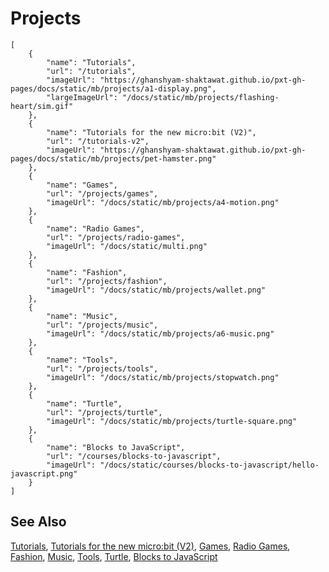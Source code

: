 # Projects

```codecard
[
    {
        "name": "Tutorials",
        "url": "/tutorials",
        "imageUrl": "https://ghanshyam-shaktawat.github.io/pxt-gh-pages/docs/static/mb/projects/a1-display.png",
        "largeImageUrl": "/docs/static/mb/projects/flashing-heart/sim.gif"
    },
    {
        "name": "Tutorials for the new micro:bit (V2)",
        "url": "/tutorials-v2",
        "imageUrl": "https://ghanshyam-shaktawat.github.io/pxt-gh-pages/docs/static/mb/projects/pet-hamster.png"
    },
    {
        "name": "Games",
        "url": "/projects/games",
        "imageUrl": "/docs/static/mb/projects/a4-motion.png"
    },
    {
        "name": "Radio Games",
        "url": "/projects/radio-games",
        "imageUrl": "/docs/static/multi.png"
    },
    {
        "name": "Fashion",
        "url": "/projects/fashion",
        "imageUrl": "/docs/static/mb/projects/wallet.png"
    },
    {
        "name": "Music",
        "url": "/projects/music",
        "imageUrl": "/docs/static/mb/projects/a6-music.png"
    },
    {
        "name": "Tools",
        "url": "/projects/tools",
        "imageUrl": "/docs/static/mb/projects/stopwatch.png"
    },
    {
        "name": "Turtle",
        "url": "/projects/turtle",
        "imageUrl": "/docs/static/mb/projects/turtle-square.png"
    },
    {
        "name": "Blocks to JavaScript",
        "url": "/courses/blocks-to-javascript",
        "imageUrl": "/docs/static/courses/blocks-to-javascript/hello-javascript.png"
    }
]
```

## See Also

[Tutorials](/tutorials),
[Tutorials for the new micro:bit (V2)](/tutorials-v2),
[Games](/projects/games),
[Radio Games](/projects/radio-games),
[Fashion](/projects/fashion),
[Music](/projects/music),
[Tools](/projects/tools),
[Turtle](/projects/turtle),
[Blocks to JavaScript](/courses/blocks-to-javascript)

